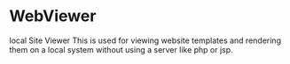 WebViewer
=========

local Site Viewer
This is used for viewing website templates and rendering them on a local system without using a server like php or jsp.
